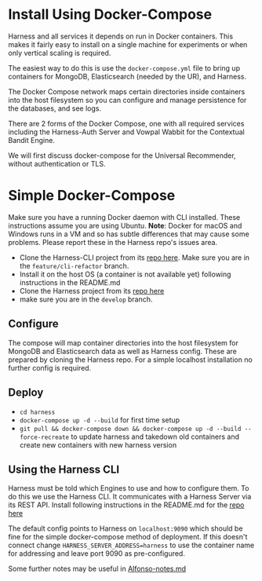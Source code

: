 # Install Using Docker-Compose

Harness and all services it depends on run in Docker containers. This makes it fairly easy to install on a single machine for experiments or when only vertical scaling is required.

The easiest way to do this is use the `docker-compose.yml` file to bring up containers for MongoDB, Elasticsearch (needed by the UR), and Harness.

The Docker Compose network maps certain directories inside containers into the host filesystem so you can configure and manage persistence for the databases, and see logs.

There are 2 forms of the Docker Compose, one with all required services including the Harness-Auth Server and Vowpal Wabbit for the Contextual Bandit Engine.

We will first discuss docker-compose for the Universal Recommender, without authentication or TLS.

# Simple Docker-Compose

Make sure you have a running Docker daemon with CLI installed. These instructions assume you are using Ubuntu. **Note**: Docker for macOS and Windows runs in a VM and so has subtle differences that may cause some problems. Please report these in the Harness repo's issues area.

 - Clone the Harness-CLI project from its [repo here](https://github.com/actionml/harness-cli). Make sure you are in the `feature/cli-refactor` branch.
 - Install it on the host OS (a container is not available yet) following instructions in the README.md
 - Clone the Harness project from its [repo here](https://github.com/actionml/harness/tree/develop)
 - make sure you are in the `develop` branch.

## Configure

The compose will map container directories into the host filesystem for MongoDB and Elasticsearch data as well as Harness config. These are prepared by cloning the Harness repo. For a simple localhost installation no further config is required.

## Deploy

 - `cd harness`
 - `docker-compose up -d --build` for first time setup
 - `git pull && docker-compose down && docker-compose up -d --build --force-recreate` to update harness and takedown old containers and create new containers with new harness version

## Using the Harness CLI

Harness must be told which Engines to use and how to configure them. To do this we use the Harness CLI. It communicates with a Harness Server via its REST API. Install following instructions in the README.md for the [repo here](https://github.com/actionml/harness-cli)

The default config points to Harness on `localhost:9090` which should be fine for the simple docker-compose method of deployment. If this doesn't connect change `HARNESS_SERVER_ADDRESS=harness` to use the container name for addressing and leave port 9090 as pre-configured. 

Some further notes may be useful in [Alfonso-notes.md](Alfonso-notes.md)